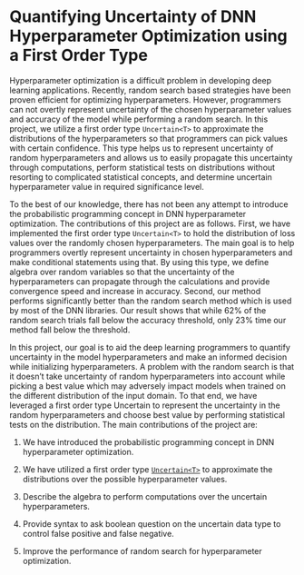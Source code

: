 # Quantifying Uncertainty of DNN Hyperparameter Optimization using a First Order Type

Hyperparameter optimization is a difficult problem in developing deep learning applications. Recently, random search based strategies have been proven efficient for optimizing hyperparameters. However, programmers can not overtly represent uncertainty of the chosen hyperparameter values and accuracy of the model while performing a random search. In this project, we utilize a first order type `Uncertain<T>` to approximate the distributions of the hyperparameters so that programmers can pick values with certain confidence. This type helps us to represent uncertainty of random hyperparameters and allows us to easily propagate this uncertainty through computations, perform statistical tests on distributions without resorting to complicated statistical concepts, and determine uncertain hyperparameter value in required significance level.

To the best of our knowledge, there has not been any attempt to introduce the probabilistic programming concept in DNN hyperparameter optimization. The contributions of this project are as follows. First, we have implemented the first order type `Uncertain<T>` to hold the distribution of loss values over the randomly chosen hyperparameters. The main goal is to help programmers overtly represent uncertainty in chosen hyperparameters and make conditional statements using that. By using this type, we define algebra over random variables so that the uncertainty of the hyperparameters can propagate through the calculations and provide convergence speed and increase in accuracy. Second, our method performs significantly better than the random search method which is used by most of the DNN libraries. Our result shows that while 62% of the random search trials fall below the accuracy threshold, only 23% time our method fall below the threshold.


In this project, our goal is to aid the deep learning programmers to quantify uncertainty in the model hyperparameters and make an informed decision while initializing hyperparameters. A problem with the random search is that it doesn’t take uncertainty of random hyperparameters into account while picking a best value which may adversely impact models when trained on the different distribution of the input domain. To that end, we have leveraged a first order type Uncertain<T> to represent the uncertainty in the random hyperparameters and choose best value by performing statistical tests on the distribution. The main contributions of the project are:

1. We have introduced the probabilistic programming concept in DNN hyperparameter optimization.

2. We have utilized a first order type [`Uncertain<T>`](https://doi.org/10.1145/2541940.2541958) to approximate the distributions over the possible hyperparameter values.

3. Describe the algebra to perform computations over the uncertain hyperparameters.

4. Provide syntax to ask boolean question on the uncertain data type to control false
positive and false negative.

5. Improve the performance of random search for hyperparameter optimization.

